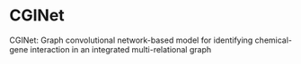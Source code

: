 # CGINet
CGINet: Graph convolutional network-based model for identifying chemical-gene interaction in an integrated multi-relational graph
